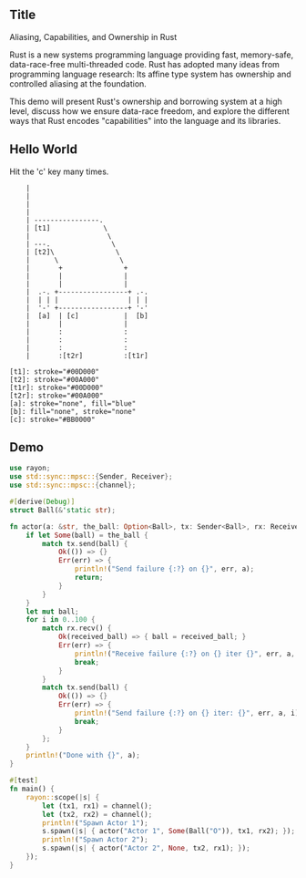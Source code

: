 ## Title

Aliasing, Capabilities, and Ownership in Rust

Rust is a new systems programming language providing fast, memory-safe, data-race-free multi-threaded code. Rust has adopted many ideas from programming language research: Its affine type system has ownership and controlled aliasing at the foundation.

This demo will present Rust's ownership and borrowing system at a high level, discuss how we ensure data-race freedom, and explore the different ways that Rust encodes "capabilities" into the language and its libraries.

## Hello World

Hit the 'c' key many times.

```art
    |
    |
    |
    |
    | ----------------.       
    | [t1]             \      
    |                   \     
    | ---.               \    
    | [t2]\               \   
    |      \               \  
    |       +               + 
    |       |               | 
    |       |               |
    |  .-. +-----------------+ .-.
    |  | | |                 | | |
    |  '-' +-----------------+ '-'
    |  [a]  | [c]           |  [b]
    |       |               |
    |       :               :
    |       :               :
    |       :               :
    |       :[t2r]          :[t1r]

[t1]: stroke="#00D000"
[t2]: stroke="#00A000"
[t1r]: stroke="#00D000"
[t2r]: stroke="#00A000"
[a]: stroke="none", fill="blue"
[b]: fill="none", stroke="none"
[c]: stroke="#BB0000"
```

<script>
var slide = document.getElementById("hello-world");
var svg = slide.getElementsByTagName("svg")[0];
var s = Snap(svg);

// s.text("50%", "50%", "Snap Tutorial").attr({
//     font: "300 100px Source Sans Pro",
//     textAnchor: "middle",
//     fill: "#fff"
// });

var a_elem = s.select("#a");
var b_elem = s.select("#b");
var c_elem = s.select("#c");

var t1 = s.g(s.select("#t1"), s.select("#t1r"));
var t2 = s.g(s.select("#t2"), s.select("#t2r"));

t1.attr("stroke", "#FFD000");
t2.attr("stroke", "#FFDA00");

var c_x_final = c_elem.getPointAtLength(0).x;
var c_y_final = c_elem.getPointAtLength(0).y;

t1.transform("translate(300)");
t2.transform("translate(300)");
c_elem.transform("translate("+ -c_x_final + "," + -c_y_final +")");

var a_x = a_elem.getPointAtLength(0).x;
var b_x = b_elem.getPointAtLength(0).x;
var a_y = a_elem.getPointAtLength(0).y;
var b_y = b_elem.getPointAtLength(0).y;
var delta_x = b_x - a_x;
var delta_y = b_y - a_y;

var clicks = 0;
var dx = 0;
var dy = 0;

var transition = function() {
    clicks += 1;
    switch (clicks) {
        case 1: {
            // reveal thread 1
            t1.animate({transform: ""}, 1000);
            break;
        }
        case 2: {
            // reveal thread 2
            t2.animate({transform: ""}, 1000);
            break;
        }
        case 3: {
            // install the channel
            c_elem.animate({transform: ""}, 1000);
            break;
        }
        default: {
            dx = (delta_x * (clicks % 2));
            dy = (delta_y * (clicks % 2));
            a_elem.animate({transform: "translate("+dx+","+dy+")"}, 1000);
            break;
        }
    }
};

window.addEventListener("keypress", function(evt) {
    console.log("keyup key: " + evt.key);
    if (evt.key == "c") {
        transition();
    }
}, false);

s.click(transition);
</script>

## Demo


```rust
use rayon;
use std::sync::mpsc::{Sender, Receiver};
use std::sync::mpsc::{channel};

#[derive(Debug)]
struct Ball(&'static str);

fn actor(a: &str, the_ball: Option<Ball>, tx: Sender<Ball>, rx: Receiver<Ball>) {
    if let Some(ball) = the_ball {
        match tx.send(ball) {
            Ok(()) => {}
            Err(err) => {
                println!("Send failure {:?} on {}", err, a);
                return;
            }
        }
    }
    let mut ball;
    for i in 0..100 {
        match rx.recv() {
            Ok(received_ball) => { ball = received_ball; }
            Err(err) => {
                println!("Receive failure {:?} on {} iter {}", err, a, i);
                break;
            }
        }
        match tx.send(ball) {
            Ok(()) => {}
            Err(err) => {
                println!("Send failure {:?} on {} iter: {}", err, a, i);
                break;
            }
        };
    }
    println!("Done with {}", a);
}

#[test]
fn main() {
    rayon::scope(|s| {
        let (tx1, rx1) = channel();
        let (tx2, rx2) = channel();
        println!("Spawn Actor 1");
        s.spawn(|s| { actor("Actor 1", Some(Ball("O")), tx1, rx2); });
        println!("Spawn Actor 2");
        s.spawn(|s| { actor("Actor 2", None, tx2, rx1); });
    });
}
```

